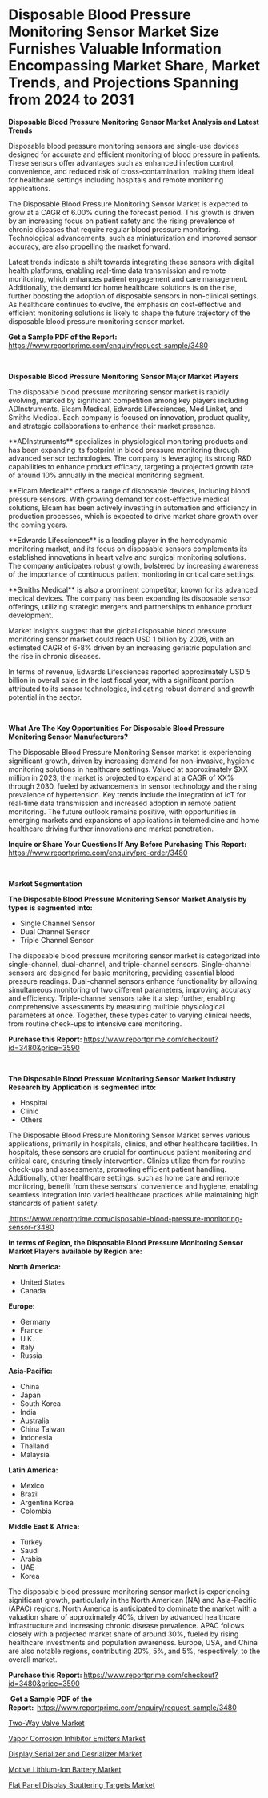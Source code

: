 <p><h1>Disposable Blood Pressure Monitoring Sensor Market Size Furnishes Valuable Information Encompassing Market Share, Market Trends, and Projections Spanning from 2024 to 2031</h1></p><p><strong>Disposable Blood Pressure Monitoring Sensor Market Analysis and Latest Trends</strong></p>
<p><p>Disposable blood pressure monitoring sensors are single-use devices designed for accurate and efficient monitoring of blood pressure in patients. These sensors offer advantages such as enhanced infection control, convenience, and reduced risk of cross-contamination, making them ideal for healthcare settings including hospitals and remote monitoring applications.</p><p>The Disposable Blood Pressure Monitoring Sensor Market is expected to grow at a CAGR of 6.00% during the forecast period. This growth is driven by an increasing focus on patient safety and the rising prevalence of chronic diseases that require regular blood pressure monitoring. Technological advancements, such as miniaturization and improved sensor accuracy, are also propelling the market forward. </p><p>Latest trends indicate a shift towards integrating these sensors with digital health platforms, enabling real-time data transmission and remote monitoring, which enhances patient engagement and care management. Additionally, the demand for home healthcare solutions is on the rise, further boosting the adoption of disposable sensors in non-clinical settings. As healthcare continues to evolve, the emphasis on cost-effective and efficient monitoring solutions is likely to shape the future trajectory of the disposable blood pressure monitoring sensor market.</p></p>
<p><strong>Get a Sample PDF of the Report:&nbsp;</strong> <a href="https://www.reportprime.com/enquiry/request-sample/3480?utm_campaign=1549&utm_medium=2&utm_source=Github&utm_content=ia&utm_term=10102024&utm_id=disposable-blood-pressure-monitoring-sensor">https://www.reportprime.com/enquiry/request-sample/3480</a></p>
<p>&nbsp;</p>
<p><strong>Disposable Blood Pressure Monitoring Sensor Major Market Players</strong></p>
<p><p>The disposable blood pressure monitoring sensor market is rapidly evolving, marked by significant competition among key players including ADInstruments, Elcam Medical, Edwards Lifesciences, Med Linket, and Smiths Medical. Each company is focused on innovation, product quality, and strategic collaborations to enhance their market presence.</p><p>**ADInstruments** specializes in physiological monitoring products and has been expanding its footprint in blood pressure monitoring through advanced sensor technologies. The company is leveraging its strong R&D capabilities to enhance product efficacy, targeting a projected growth rate of around 10% annually in the medical monitoring segment.</p><p>**Elcam Medical** offers a range of disposable devices, including blood pressure sensors. With growing demand for cost-effective medical solutions, Elcam has been actively investing in automation and efficiency in production processes, which is expected to drive market share growth over the coming years.</p><p>**Edwards Lifesciences** is a leading player in the hemodynamic monitoring market, and its focus on disposable sensors complements its established innovations in heart valve and surgical monitoring solutions. The company anticipates robust growth, bolstered by increasing awareness of the importance of continuous patient monitoring in critical care settings.</p><p>**Smiths Medical** is also a prominent competitor, known for its advanced medical devices. The company has been expanding its disposable sensor offerings, utilizing strategic mergers and partnerships to enhance product development. </p><p>Market insights suggest that the global disposable blood pressure monitoring sensor market could reach USD 1 billion by 2026, with an estimated CAGR of 6-8% driven by an increasing geriatric population and the rise in chronic diseases. </p><p>In terms of revenue, Edwards Lifesciences reported approximately USD 5 billion in overall sales in the last fiscal year, with a significant portion attributed to its sensor technologies, indicating robust demand and growth potential in the sector.</p></p>
<p>&nbsp;</p>
<p><strong>What Are The Key Opportunities For Disposable Blood Pressure Monitoring Sensor Manufacturers?</strong></p>
<p><p>The Disposable Blood Pressure Monitoring Sensor market is experiencing significant growth, driven by increasing demand for non-invasive, hygienic monitoring solutions in healthcare settings. Valued at approximately $XX million in 2023, the market is projected to expand at a CAGR of XX% through 2030, fueled by advancements in sensor technology and the rising prevalence of hypertension. Key trends include the integration of IoT for real-time data transmission and increased adoption in remote patient monitoring. The future outlook remains positive, with opportunities in emerging markets and expansions of applications in telemedicine and home healthcare driving further innovations and market penetration.</p></p>
<p><strong>Inquire or Share Your Questions If Any Before Purchasing This Report:</strong> <a href="https://www.reportprime.com/enquiry/pre-order/3480?utm_campaign=1549&utm_medium=2&utm_source=Github&utm_content=ia&utm_term=10102024&utm_id=disposable-blood-pressure-monitoring-sensor">https://www.reportprime.com/enquiry/pre-order/3480</a></p>
<p>&nbsp;</p>
<p><strong>Market Segmentation</strong></p>
<p><strong>The Disposable Blood Pressure Monitoring Sensor Market Analysis by types is segmented into:</strong></p>
<p><ul><li>Single Channel Sensor</li><li>Dual Channel Sensor</li><li>Triple Channel Sensor</li></ul></p>
<p><p>The disposable blood pressure monitoring sensor market is categorized into single-channel, dual-channel, and triple-channel sensors. Single-channel sensors are designed for basic monitoring, providing essential blood pressure readings. Dual-channel sensors enhance functionality by allowing simultaneous monitoring of two different parameters, improving accuracy and efficiency. Triple-channel sensors take it a step further, enabling comprehensive assessments by measuring multiple physiological parameters at once. Together, these types cater to varying clinical needs, from routine check-ups to intensive care monitoring.</p></p>
<p><strong>Purchase this Report:&nbsp;</strong><a href="https://www.reportprime.com/checkout?id=3480&price=3590&utm_campaign=1549&utm_medium=2&utm_source=Github&utm_content=ia&utm_term=10102024&utm_id=disposable-blood-pressure-monitoring-sensor">https://www.reportprime.com/checkout?id=3480&price=3590</a></p>
<p>&nbsp;</p>
<p><strong>The Disposable Blood Pressure Monitoring Sensor Market Industry Research by Application is segmented into:</strong></p>
<p><ul><li>Hospital</li><li>Clinic</li><li>Others</li></ul></p>
<p><p>The Disposable Blood Pressure Monitoring Sensor Market serves various applications, primarily in hospitals, clinics, and other healthcare facilities. In hospitals, these sensors are crucial for continuous patient monitoring and critical care, ensuring timely intervention. Clinics utilize them for routine check-ups and assessments, promoting efficient patient handling. Additionally, other healthcare settings, such as home care and remote monitoring, benefit from these sensors' convenience and hygiene, enabling seamless integration into varied healthcare practices while maintaining high standards of patient safety.</p></p>
<p><a href="https://www.reportprime.com/disposable-blood-pressure-monitoring-sensor-r3480?utm_campaign=1549&utm_medium=2&utm_source=Github&utm_content=ia&utm_term=10102024&utm_id=disposable-blood-pressure-monitoring-sensor">&nbsp;https://www.reportprime.com/disposable-blood-pressure-monitoring-sensor-r3480</a></p>
<p><strong>In terms of Region, the Disposable Blood Pressure Monitoring Sensor Market Players available by Region are:</strong></p>
<p>
    <p> <strong> North America: </strong>
        <ul>
            <li>United States</li>
            <li>Canada</li>
        </ul>
        </p> 
    <p> <strong> Europe: </strong>
        <ul>
            <li>Germany</li>
            <li>France</li>
            <li>U.K.</li>
            <li>Italy</li>
            <li>Russia</li>
        </ul>
        </p> 
    <p> <strong> Asia-Pacific: </strong>
        <ul>
            <li>China</li>
            <li>Japan</li>
            <li>South Korea</li>
            <li>India</li>
            <li>Australia</li>
            <li>China Taiwan</li>
            <li>Indonesia</li>
            <li>Thailand</li>
            <li>Malaysia</li>
        </ul>
        </p> 
    <p> <strong> Latin America: </strong>
        <ul>
            <li>Mexico</li>
            <li>Brazil</li>
            <li>Argentina Korea</li>
            <li>Colombia</li>
        </ul>
        </p> 
    <p> <strong> Middle East & Africa: </strong>
        <ul>
            <li>Turkey</li>
            <li>Saudi</li>
            <li>Arabia</li>
            <li>UAE</li>
            <li>Korea</li>
        </ul>
    </p>
    </p>
<p><p>The disposable blood pressure monitoring sensor market is experiencing significant growth, particularly in the North American (NA) and Asia-Pacific (APAC) regions. North America is anticipated to dominate the market with a valuation share of approximately 40%, driven by advanced healthcare infrastructure and increasing chronic disease prevalence. APAC follows closely with a projected market share of around 30%, fueled by rising healthcare investments and population awareness. Europe, USA, and China are also notable regions, contributing 20%, 5%, and 5%, respectively, to the overall market.</p></p>
<p><strong>Purchase this Report: </strong><a href="https://www.reportprime.com/checkout?id=3480&price=3590&utm_campaign=1549&utm_medium=2&utm_source=Github&utm_content=ia&utm_term=10102024&utm_id=disposable-blood-pressure-monitoring-sensor">https://www.reportprime.com/checkout?id=3480&price=3590</a></p>
<p>&nbsp;<strong>Get a Sample PDF of the Report:&nbsp;&nbsp;</strong><a href="https://www.reportprime.com/enquiry/request-sample/3480?utm_campaign=1549&utm_medium=2&utm_source=Github&utm_content=ia&utm_term=10102024&utm_id=disposable-blood-pressure-monitoring-sensor">https://www.reportprime.com/enquiry/request-sample/3480</a></p>
<p><strong></strong></p>
<p><p><a href="https://www.linkedin.com/pulse/global-two-way-valve-market-focus-product-type-full-jl66e?utm_campaign=1549&utm_medium=2&utm_source=Github&utm_content=ia&utm_term=10102024&utm_id=disposable-blood-pressure-monitoring-sensor">Two-Way Valve Market</a></p><p><a href="https://www.linkedin.com/pulse/global-vapor-corrosion-inhibitor-emitters-market-opportunities-srgue?utm_campaign=1549&utm_medium=2&utm_source=Github&utm_content=ia&utm_term=10102024&utm_id=disposable-blood-pressure-monitoring-sensor">Vapor Corrosion Inhibitor Emitters Market</a></p><p><a href="https://www.linkedin.com/pulse/display-serializer-desrializer-ecosystem-mapping-innovation-ab0le?utm_campaign=1549&utm_medium=2&utm_source=Github&utm_content=ia&utm_term=10102024&utm_id=disposable-blood-pressure-monitoring-sensor">Display Serializer and Desrializer Market</a></p><p><a href="https://www.linkedin.com/pulse/motive-lithium-ion-battery-market-analysis-report-global-v6k0e?utm_campaign=1549&utm_medium=2&utm_source=Github&utm_content=ia&utm_term=10102024&utm_id=disposable-blood-pressure-monitoring-sensor">Motive Lithium-Ion Battery Market</a></p><p><a href="https://github.com/mahnoor2003/Market-Research-Report-List-6/blob/main/flat-panel-display-sputtering-targets-market.md?utm_campaign=1549&utm_medium=2&utm_source=Github&utm_content=ia&utm_term=10102024&utm_id=disposable-blood-pressure-monitoring-sensor">Flat Panel Display Sputtering Targets Market</a></p></p>